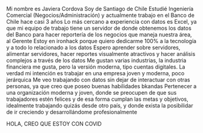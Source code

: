 Mi nombre es Javiera Cordova
Soy de Santiago de Chile
Estudié Ingeniería Comercial (Negocios/Administración) y actualmente trabajo en el Banco de Chile hace casi 3 años
Lo más cercano a experiencia con datos es Excel, ya que mi equipo de trabajo tiene un servidor de donde obtenemos los datos del Banco para hacer reportería de los negocios que maneja nuestra área, al Gerente
Estoy en ironhack porque quiero dedicarme 100% a la tecnología y a todo lo relacionado a los datos
Espero aprender sobre servidores, alimentar servidores, hacer reportes visualmente atractivos y hacer análisis complejos a través de los datos
Me gustan varias industrias, la industria financiera me gusta, pero la versión moderna, tipo cuentas digitales. La verdad mi intención es trabajar en una empresa joven y moderna, poco jerárquica
Me veo trabajando con datos sin dejar de interactuar con otras personas, ya que creo que poseo buenas habilidades bkandas
Pertenecer a una organización moderna y joven, donde se preocupen de que sus trabajadores estén felices y de esa forma cumplan las metas y objetivos, idealmente trabajando quizás desde otro país, y donde exista la posibilidar de ir creciendo y desarrollándome profesionalmente

HOLA, CREO QUE ESTOY CON COVID